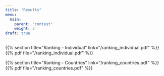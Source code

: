 ```yaml
---
title: "Results"
menu:
  main:
    parent: "contest"
    weight: 3
draft: true
---
```


{{% section title="Ranking - Individual" link="/ranking_individual.pdf" %}}
{{% pdf file="/ranking_individual.pdf" %}}

{{% section title="Ranking - Countries" link="/ranking_countries.pdf" %}}
{{% pdf file="/ranking_countries.pdf" %}}
